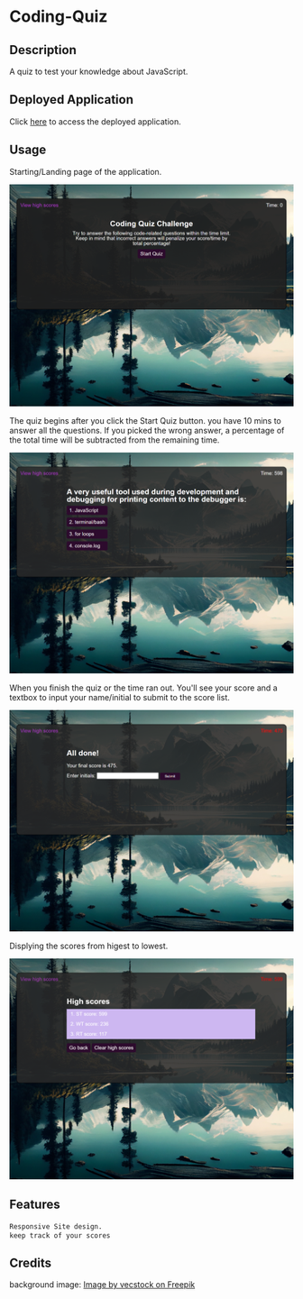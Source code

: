 # Coding-Quiz

## Description

A quiz to test your knowledge about JavaScript. 
## Deployed Application

Click [here](https://sareacct91.github.io/Coding-Quiz/) to access the deployed application.

## Usage

Starting/Landing page of the application.

  ![alt text](assets/Images/Screen-shot/01.png)


The quiz begins after you click the Start Quiz button.
you have 10 mins to answer all the questions. If you picked the wrong answer, a percentage of the total time will be subtracted from the remaining time.

  ![alt text](assets/Images/Screen-shot/02.png)


When you finish the quiz or the time ran out. You'll see your score and a textbox to input your name/initial to submit to the score list.

  ![alt text](assets/Images/Screen-shot/03.png)


Displying the scores from higest to lowest.

  ![alt text](assets/Images/Screen-shot/04.png)


## Features

    Responsive Site design.
    keep track of your scores


## Credits

background image: [Image by vecstock on Freepik](https://www.freepik.com/free-photo/painting-mountain-lake-with-mountain-background_40965130.htm#query=nature&position=2&from_view=keyword&track=sph)